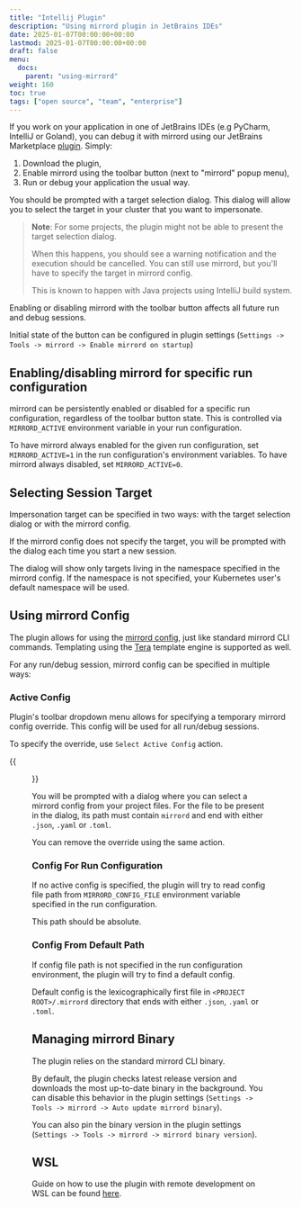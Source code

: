 ```yaml
---
title: "Intellij Plugin"
description: "Using mirrord plugin in JetBrains IDEs"
date: 2025-01-07T00:00:00+00:00
lastmod: 2025-01-07T00:00:00+00:00
draft: false
menu:
  docs:
    parent: "using-mirrord"
weight: 160
toc: true
tags: ["open source", "team", "enterprise"]
---
```


If you work on your application in one of JetBrains IDEs (e.g PyCharm, IntelliJ or Goland), you can debug it with mirrord using our JetBrains Marketplace [plugin](https://plugins.jetbrains.com/plugin/19772-mirrord). Simply:
1. Download the plugin,
2. Enable mirrord using the toolbar button (next to "mirrord" popup menu),
3. Run or debug your application the usual way.

You should be prompted with a target selection dialog. This dialog will allow you to select the target in your cluster that you want to impersonate.

> __Note__: For some projects, the plugin might not be able to present the target selection dialog.
>
> When this happens, you should see a warning notification and the execution should be cancelled.
> You can still use mirrord, but you'll have to specify the target in mirrord config.
>
> This is known to happen with Java projects using IntelliJ build system.

Enabling or disabling mirrord with the toolbar button affects all future run and debug sessions.

Initial state of the button can be configured in plugin settings (`Settings -> Tools -> mirrord -> Enable mirrord on startup`)

## Enabling/disabling mirrord for specific run configuration

mirrord can be persistently enabled or disabled for a specific run configuration, regardless of the toolbar button state.
This is controlled via `MIRRORD_ACTIVE` environment variable in your run configuration.

To have mirrord always enabled for the given run configuration, set `MIRRORD_ACTIVE=1` in the run configuration's environment variables.
To have mirrord always disabled, set `MIRRORD_ACTIVE=0`.

## Selecting Session Target

Impersonation target can be specified in two ways: with the target selection dialog or with the mirrord config.

If the mirrord config does not specify the target, you will be prompted with the dialog each time you start a new session.

The dialog will show only targets living in the namespace specified in the mirrord config.
If the namespace is not specified, your Kubernetes user's default namespace will be used.

## Using mirrord Config

The plugin allows for using the [mirrord config](/docs/reference/configuration), just like standard mirrord CLI commands.
Templating using the [Tera](https://keats.github.io/tera/docs/) template engine is supported as well.

For any run/debug session, mirrord config can be specified in multiple ways:

### Active Config

Plugin's toolbar dropdown menu allows for specifying a temporary mirrord config override.
This config will be used for all run/debug sessions.

To specify the override, use `Select Active Config` action.

{{<figure src="images/select-active-config.png" alt="Select Active Config action">}}

You will be prompted with a dialog where you can select a mirrord config from your project files.
For the file to be present in the dialog, its path must contain `mirrord` and end with either `.json`, `.yaml` or `.toml`.

You can remove the override using the same action.

### Config For Run Configuration

If no active config is specified, the plugin will try to read config file path from `MIRRORD_CONFIG_FILE` environment variable specified in the run configuration.

This path should be absolute.

### Config From Default Path

If config file path is not specified in the run configuration environment, the plugin will try to find a default config.

Default config is the lexicographically first file in `<PROJECT ROOT>/.mirrord` directory that ends with either `.json`, `.yaml` or `.toml`.

## Managing mirrord Binary

The plugin relies on the standard mirrord CLI binary.

By default, the plugin checks latest release version and downloads the most up-to-date binary in the background.
You can disable this behavior in the plugin settings (`Settings -> Tools -> mirrord -> Auto update mirrord binary`).

You can also pin the binary version in the plugin settings (`Settings -> Tools -> mirrord -> mirrord binary version`).

## WSL

Guide on how to use the plugin with remote development on WSL can be found [here](/docs/using-mirrord/wsl/#root-project-intellij).
